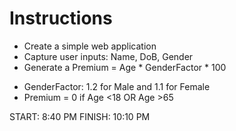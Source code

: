 # Instructions
- Create a simple web application
- Capture user inputs: Name, DoB, Gender
- Generate a Premium = Age * GenderFactor * 100
+ GenderFactor: 1.2 for Male and 1.1 for Female
+ Premium = 0 if Age <18 OR Age >65

START: 8:40 PM
FINISH: 10:10 PM
